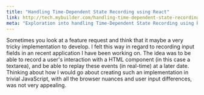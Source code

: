 ```yaml
---
title: "Handling Time-Dependent State Recording using React"
link: http://tech.mybuilder.com/handling-time-dependent-state-recording-using-react/
meta: "Exploration into handling Time-Dependent State Recording using React"
---
```


Sometimes you look at a feature request and think that it maybe a very tricky implementation to develop.
I felt this way in regard to recording input fields in an recent application I have been working on.
The idea was to be able to record a user's interaction with a HTML component (in this case a textarea), and be able to replay these events (in real-time) at a later date.
Thinking about how I would go about creating such an implementation in trivial JavaScript, with all the browser nuances and user input differences, was not very appealing.
<!--more-->
